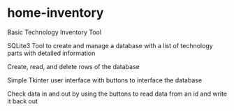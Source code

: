 # home-inventory
Basic Technology Inventory Tool

SQLite3 Tool to create and manage a database with a list of technology parts with detailed information

Create, read, and delete rows of the database

Simple Tkinter user interface with buttons to interface the database

Check data in and out by using the buttons to read data from an id and write it back out